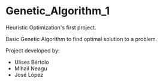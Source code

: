 # Genetic_Algorithm_1

Heuristic Optimization's first project.

Basic Genetic Algorithm to find optimal solution to a problem.

Project developed by:

- Ulises Bértolo
- Mihail Neagu
- José López
